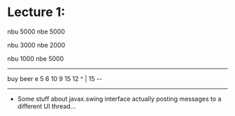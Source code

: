 # Lecture 1:

nbu 5000
nbe 5000

nbu 3000
nbe 2000

nbu 1000
nbe 5000

--------

buy	beer
e	5
6	10
9	15
12  ^
	|
15 --

--------

+ Some stuff about javax.swing interface actually posting messages to a different UI thread...

